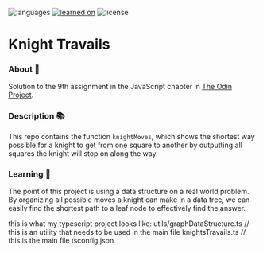 ![languages](https://img.shields.io/badge/languages-ts-blue)
[![learned on](https://img.shields.io/badge/learned_on-the_odin_project-d19900)](https://www.theodinproject.com/lessons/javascript-knights-travails)
![license](https://img.shields.io/badge/license-MIT-green)

# Knight Travails

### About 📖

Solution to the 9th assignment in the JavaScript chapter in [The Odin Project](https://www.theodinproject.com/lessons/javascript-knights-travails).

### Description 📚

This repo contains the function `knightMoves`, which shows the shortest way possible for a knight to get from one square to another by outputting all squares the knight will stop on along the way.

### Learning 🌱

The point of this project is using a data structure on a real world problem. By organizing all possible moves a knight can make in a data tree, we can easily find the shortest path to a leaf node to effectively find the answer.

this is what my typescript project looks like: 
  utils/graphDataStructure.ts // this is an utility that needs to be used in the main file
  knightsTravails.ts // this is the main file
  tsconfig.json
